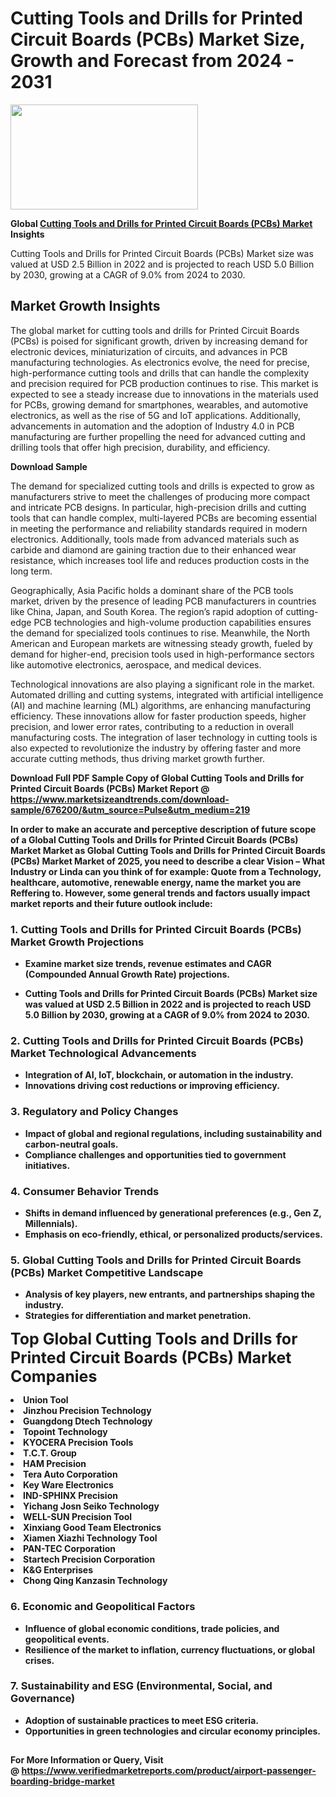 <H1>Cutting Tools and Drills for Printed Circuit Boards (PCBs) Market Size, Growth and Forecast from 2024 - 2031</H1><img class="aligncenter size-medium wp-image-584254" src="https://thirdeyenews.in/wp-content/uploads/2024/09/Global-Market-Research-300x168.jpeg" alt="" width="300" height="168" /><p><strong>Global&nbsp;<a href="https://www.marketsizeandtrends.com/download-sample/676200/&amp;utm_source=Pulse&amp;utm_medium=219">Cutting Tools and Drills for Printed Circuit Boards (PCBs) Market</a> Insights</strong></p><p>Cutting Tools and Drills for Printed Circuit Boards (PCBs) Market size was valued at USD 2.5 Billion in 2022 and is projected to reach USD 5.0 Billion by 2030, growing at a CAGR of 9.0% from 2024 to 2030.</p><p><h2>Market Growth Insights</h2> <p>The global market for cutting tools and drills for Printed Circuit Boards (PCBs) is poised for significant growth, driven by increasing demand for electronic devices, miniaturization of circuits, and advances in PCB manufacturing technologies. As electronics evolve, the need for precise, high-performance cutting tools and drills that can handle the complexity and precision required for PCB production continues to rise. This market is expected to see a steady increase due to innovations in the materials used for PCBs, growing demand for smartphones, wearables, and automotive electronics, as well as the rise of 5G and IoT applications. Additionally, advancements in automation and the adoption of Industry 4.0 in PCB manufacturing are further propelling the need for advanced cutting and drilling tools that offer high precision, durability, and efficiency.</p> <p><strong>Download Sample</strong></p> <p>The demand for specialized cutting tools and drills is expected to grow as manufacturers strive to meet the challenges of producing more compact and intricate PCB designs. In particular, high-precision drills and cutting tools that can handle complex, multi-layered PCBs are becoming essential in meeting the performance and reliability standards required in modern electronics. Additionally, tools made from advanced materials such as carbide and diamond are gaining traction due to their enhanced wear resistance, which increases tool life and reduces production costs in the long term.</p> <p>Geographically, Asia Pacific holds a dominant share of the PCB tools market, driven by the presence of leading PCB manufacturers in countries like China, Japan, and South Korea. The region’s rapid adoption of cutting-edge PCB technologies and high-volume production capabilities ensures the demand for specialized tools continues to rise. Meanwhile, the North American and European markets are witnessing steady growth, fueled by demand for higher-end, precision tools used in high-performance sectors like automotive electronics, aerospace, and medical devices.</p> <p>Technological innovations are also playing a significant role in the market. Automated drilling and cutting systems, integrated with artificial intelligence (AI) and machine learning (ML) algorithms, are enhancing manufacturing efficiency. These innovations allow for faster production speeds, higher precision, and lower error rates, contributing to a reduction in overall manufacturing costs. The integration of laser technology in cutting tools is also expected to revolutionize the industry by offering faster and more accurate cutting methods, thus driving market growth further.</p> <p><strong></p><p><span class=""><strong>Download Full PDF Sample Copy of Global Cutting Tools and Drills for Printed Circuit Boards (PCBs) Market Report</strong> @ <a href="https://www.marketsizeandtrends.com/download-sample/676200/&amp;utm_source=Pulse&amp;utm_medium=219" target="_blank">https://www.marketsizeandtrends.com/download-sample/676200/&amp;utm_source=Pulse&amp;utm_medium=219</a></span></p><p>In order to make an accurate and perceptive description of future scope of a Global&nbsp;Cutting Tools and Drills for Printed Circuit Boards (PCBs) Market Market as Global&nbsp;Cutting Tools and Drills for Printed Circuit Boards (PCBs) Market Market of 2025, you need to describe a clear Vision &ndash; What Industry or Linda can you think of for example: Quote from a Technology, healthcare, automotive, renewable energy, name the market you are Reffering to. However, some general trends and factors usually impact market reports and their future outlook include:</p><h3>1.&nbsp;<strong>Cutting Tools and Drills for Printed Circuit Boards (PCBs) Market Growth Projections</strong></h3><ul><li>Examine market size trends, revenue estimates and CAGR (Compounded Annual Growth Rate) projections.</li><li><p>Cutting Tools and Drills for Printed Circuit Boards (PCBs) Market size was valued at USD 2.5 Billion in 2022 and is projected to reach USD 5.0 Billion by 2030, growing at a CAGR of 9.0% from 2024 to 2030.</p></li></ul><h3>2.&nbsp;<strong>Cutting Tools and Drills for Printed Circuit Boards (PCBs) Market Technological Advancements</strong></h3><ul><li>Integration of AI, IoT, blockchain, or automation in the industry.</li><li>Innovations driving cost reductions or improving efficiency.</li></ul><h3>3.&nbsp;<strong>Regulatory and Policy Changes</strong></h3><ul><li>Impact of global and regional regulations, including sustainability and carbon-neutral goals.</li><li>Compliance challenges and opportunities tied to government initiatives.</li></ul><h3>4.&nbsp;<strong>Consumer Behavior Trends</strong></h3><ul><li>Shifts in demand influenced by generational preferences (e.g., Gen Z, Millennials).</li><li>Emphasis on eco-friendly, ethical, or personalized products/services.</li></ul><h3>5.&nbsp;<strong>Global Cutting Tools and Drills for Printed Circuit Boards (PCBs) Market Competitive Landscape</strong></h3><ul><li>Analysis of key players, new entrants, and partnerships shaping the industry.</li><li>Strategies for differentiation and market penetration.</li></ul><p data-pm-slice="1 1 []"><span style="color: inherit; font-family: inherit; font-size: 25px;">Top Global Cutting Tools and Drills for Printed Circuit Boards (PCBs) Market Companies</span></p><div class="" data-test-id=""><p><li>Union Tool</li><li> Jinzhou Precision Technology</li><li> Guangdong Dtech Technology</li><li> Topoint Technology</li><li> KYOCERA Precision Tools</li><li> T.C.T. Group</li><li> HAM Precision</li><li> Tera Auto Corporation</li><li> Key Ware Electronics</li><li> IND-SPHINX Precision</li><li> Yichang Josn Seiko Technology</li><li> WELL-SUN Precision Tool</li><li> Xinxiang Good Team Electronics</li><li> Xiamen Xiazhi Technology Tool</li><li> PAN-TEC Corporation</li><li> Startech Precision Corporation</li><li> K&G Enterprises</li><li> Chong Qing Kanzasin Technology</li></p></div><h3>6.&nbsp;<strong>Economic and Geopolitical Factors</strong></h3><ul><li>Influence of global economic conditions, trade policies, and geopolitical events.</li><li>Resilience of the market to inflation, currency fluctuations, or global crises.</li></ul><h3>7.&nbsp;<strong>Sustainability and ESG (Environmental, Social, and Governance)</strong></h3><ul><li>Adoption of sustainable practices to meet ESG criteria.</li><li>Opportunities in green technologies and circular economy principles.</li></ul><h2><strong style="font-size: 14px;">For More Information or Query, Visit @&nbsp;</strong><a style="background-color: #ffffff; font-size: 14px;" href="https://www.marketsizeandtrends.com/report/cutting-tools-and-drills-for-printed-circuit-boards-pcbs-market/" target="_blank">https://www.verifiedmarketreports.com/product/airport-passenger-boarding-bridge-market</a></h2>
